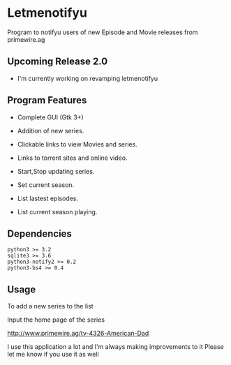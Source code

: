 Letmenotifyu
=============


Program to notifyu users of new Episode and Movie releases from primewire.ag


Upcoming Release 2.0
-----------------------------

- I'm currently working on revamping letmenotifyu


Program Features
------------------------------
- Complete GUI (Gtk 3+)

- Addition of new series.

- Clickable links to view Movies and series.

- Links to torrent sites and online video.

- Start,Stop updating series.

- Set current season.

- List lastest episodes.

- List current season playing.



Dependencies
----------------------
    python3 >= 3.2
    sqlite3 >= 3.6
    python3-notify2 >= 0.2
    python3-bs4 >= 0.4

Usage
-------------------------------------
To add a new series to the list

Input the home page of the series

http://www.primewire.ag/tv-4326-American-Dad






I use this application a lot and I'm always making improvements to it
Please let me know if you use it as well

